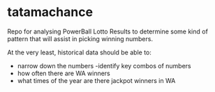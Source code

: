 # tatamachance

Repo for analysing PowerBall Lotto Results to determine some kind of pattern that will assist in picking winning numbers.

At the very least, historical data should be able to:

- narrow down the numbers
-identify key combos of numbers
- how often there are WA winners
- what times of the year are there jackpot winners in WA